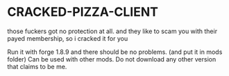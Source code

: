 # CRACKED-PIZZA-CLIENT
those fuckers got no protection at all. and they like to scam you with their payed membership, so i cracked it for you


Run it with forge 1.8.9 and there should be no problems. (and put it in mods folder)
Can be used with other mods.
Do not download any other version that claims to be me. 
